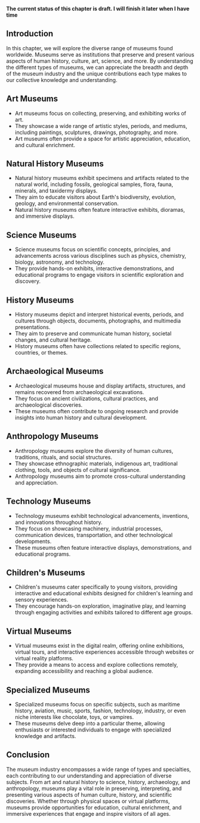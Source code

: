 **The current status of this chapter is draft. I will finish it later when I have time**

Introduction
------------

In this chapter, we will explore the diverse range of museums found worldwide. Museums serve as institutions that preserve and present various aspects of human history, culture, art, science, and more. By understanding the different types of museums, we can appreciate the breadth and depth of the museum industry and the unique contributions each type makes to our collective knowledge and understanding.

Art Museums
-----------

* Art museums focus on collecting, preserving, and exhibiting works of art.
* They showcase a wide range of artistic styles, periods, and mediums, including paintings, sculptures, drawings, photography, and more.
* Art museums often provide a space for artistic appreciation, education, and cultural enrichment.

Natural History Museums
-----------------------

* Natural history museums exhibit specimens and artifacts related to the natural world, including fossils, geological samples, flora, fauna, minerals, and taxidermy displays.
* They aim to educate visitors about Earth's biodiversity, evolution, geology, and environmental conservation.
* Natural history museums often feature interactive exhibits, dioramas, and immersive displays.

Science Museums
---------------

* Science museums focus on scientific concepts, principles, and advancements across various disciplines such as physics, chemistry, biology, astronomy, and technology.
* They provide hands-on exhibits, interactive demonstrations, and educational programs to engage visitors in scientific exploration and discovery.

History Museums
---------------

* History museums depict and interpret historical events, periods, and cultures through objects, documents, photographs, and multimedia presentations.
* They aim to preserve and communicate human history, societal changes, and cultural heritage.
* History museums often have collections related to specific regions, countries, or themes.

Archaeological Museums
----------------------

* Archaeological museums house and display artifacts, structures, and remains recovered from archaeological excavations.
* They focus on ancient civilizations, cultural practices, and archaeological discoveries.
* These museums often contribute to ongoing research and provide insights into human history and cultural development.

Anthropology Museums
--------------------

* Anthropology museums explore the diversity of human cultures, traditions, rituals, and social structures.
* They showcase ethnographic materials, indigenous art, traditional clothing, tools, and objects of cultural significance.
* Anthropology museums aim to promote cross-cultural understanding and appreciation.

Technology Museums
------------------

* Technology museums exhibit technological advancements, inventions, and innovations throughout history.
* They focus on showcasing machinery, industrial processes, communication devices, transportation, and other technological developments.
* These museums often feature interactive displays, demonstrations, and educational programs.

Children's Museums
------------------

* Children's museums cater specifically to young visitors, providing interactive and educational exhibits designed for children's learning and sensory experiences.
* They encourage hands-on exploration, imaginative play, and learning through engaging activities and exhibits tailored to different age groups.

Virtual Museums
---------------

* Virtual museums exist in the digital realm, offering online exhibitions, virtual tours, and interactive experiences accessible through websites or virtual reality platforms.
* They provide a means to access and explore collections remotely, expanding accessibility and reaching a global audience.

Specialized Museums
-------------------

* Specialized museums focus on specific subjects, such as maritime history, aviation, music, sports, fashion, technology, industry, or even niche interests like chocolate, toys, or vampires.
* These museums delve deep into a particular theme, allowing enthusiasts or interested individuals to engage with specialized knowledge and artifacts.

Conclusion
----------

The museum industry encompasses a wide range of types and specialties, each contributing to our understanding and appreciation of diverse subjects. From art and natural history to science, history, archaeology, and anthropology, museums play a vital role in preserving, interpreting, and presenting various aspects of human culture, history, and scientific discoveries. Whether through physical spaces or virtual platforms, museums provide opportunities for education, cultural enrichment, and immersive experiences that engage and inspire visitors of all ages.
